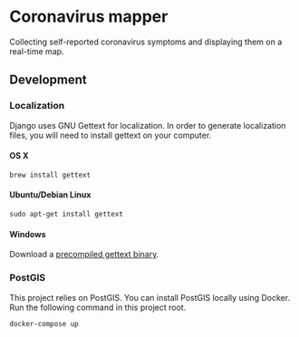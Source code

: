 # Coronavirus mapper
Collecting self-reported coronavirus symptoms and displaying them on a real-time map.

## Development

### Localization
Django uses GNU Gettext for localization. In order to generate localization files, you will need to install gettext on your computer.

#### OS X

```
brew install gettext
```

#### Ubuntu/Debian Linux

```
sudo apt-get install gettext
```

#### Windows
Download a [precompiled gettext binary](https://mlocati.github.io/articles/gettext-iconv-windows.html).

### PostGIS
This project relies on PostGIS. You can install PostGIS locally using Docker. Run the following command in this project root.

```
docker-compose up
```